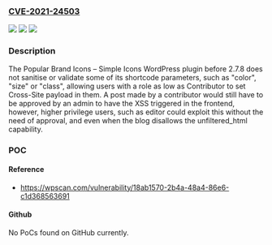 ### [CVE-2021-24503](https://cve.mitre.org/cgi-bin/cvename.cgi?name=CVE-2021-24503)
![](https://img.shields.io/static/v1?label=Product&message=Popular%20Brand%20Icons%20%E2%80%93%20Simple%20Icons&color=blue)
![](https://img.shields.io/static/v1?label=Version&message=2.7.8%3C%202.7.8%20&color=brighgreen)
![](https://img.shields.io/static/v1?label=Vulnerability&message=CWE-79%20Cross-site%20Scripting%20(XSS)&color=brighgreen)

### Description

The Popular Brand Icons – Simple Icons WordPress plugin before 2.7.8 does not sanitise or validate some of its shortcode parameters, such as "color", "size" or "class", allowing users with a role as low as Contributor to set Cross-Site payload in them. A post made by a contributor would still have to be approved by an admin to have the XSS triggered in the frontend, however, higher privilege users, such as editor could exploit this without the need of approval, and even when the blog disallows the unfiltered_html capability.

### POC

#### Reference
- https://wpscan.com/vulnerability/18ab1570-2b4a-48a4-86e6-c1d368563691

#### Github
No PoCs found on GitHub currently.

